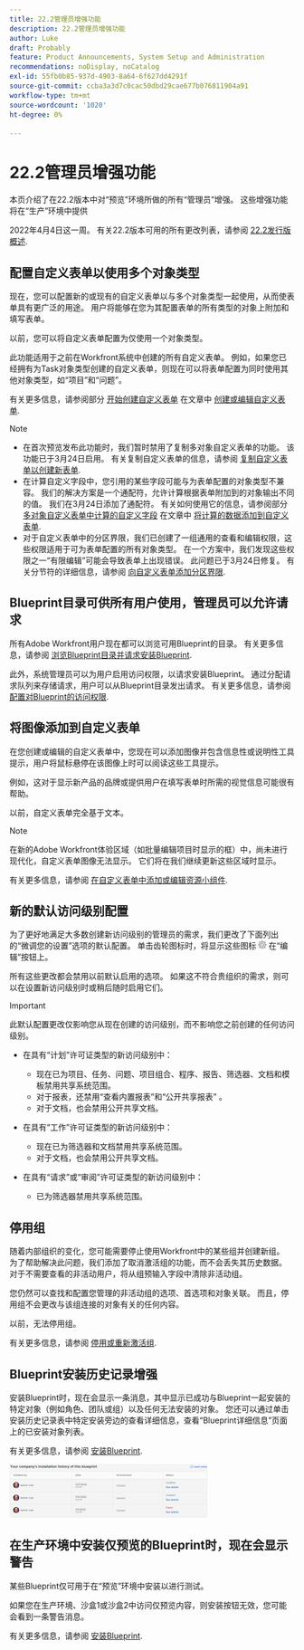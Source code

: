 ```yaml
---
title: 22.2管理员增强功能
description: 22.2管理员增强功能
author: Luke
draft: Probably
feature: Product Announcements, System Setup and Administration
recommendations: noDisplay, noCatalog
exl-id: 55fb0b85-937d-4903-8a64-6f627dd4291f
source-git-commit: ccba3a3d7c0cac50dbd29cae677b076811904a91
workflow-type: tm+mt
source-wordcount: '1020'
ht-degree: 0%

---
```


# 22.2管理员增强功能

本页介绍了在22.2版本中对“预览”环境所做的所有“管理员”增强。 这些增强功能将在“生产”环境中提供

<!--
<MadCap:conditionalText data-mc-conditions="QuicksilverOrClassic.Draft mode">
in January 2022
</MadCap:conditionalText>
-->

2022年4月4日这一周。 有关22.2版本可用的所有更改列表，请参阅 [22.2发行版概述](../../../product-announcements/product-releases/22.2-release-activity/22-2-release-overview.md).

## 配置自定义表单以使用多个对象类型

现在，您可以配置新的或现有的自定义表单以与多个对象类型一起使用，从而使表单具有更广泛的用途。 用户将能够在您为其配置表单的所有类型的对象上附加和填写表单。

以前，您可以将自定义表单配置为仅使用一个对象类型。

此功能适用于之前在Workfront系统中创建的所有自定义表单。 例如，如果您已经拥有为Task对象类型创建的自定义表单，则现在可以将表单配置为同时使用其他对象类型，如“项目”和“问题”。

有关更多信息，请参阅部分 [开始创建自定义表单](../../../administration-and-setup/customize-workfront/create-manage-custom-forms/create-or-edit-a-custom-form.md#start) 在文章中 [创建或编辑自定义表单](../../../administration-and-setup/customize-workfront/create-manage-custom-forms/create-or-edit-a-custom-form.md).

>[!NOTE]
>
>* 在首次预览发布此功能时，我们暂时禁用了复制多对象自定义表单的功能。 该功能已于3月24日启用。 有关复制自定义表单的信息，请参阅 [复制自定义表单以创建新表单](../../../administration-and-setup/customize-workfront/create-manage-custom-forms/copy-custom-form-to-create-a-new-one.md).
>* 在计算自定义字段中，您引用的某些字段可能与为表单配置的对象类型不兼容。 我们的解决方案是一个通配符，允许计算根据表单附加到的对象输出不同的值。 我们在3月24日添加了通配符。 有关如何使用它的信息，请参阅部分 [多对象自定义表单中计算的自定义字段](../../../administration-and-setup/customize-workfront/create-manage-custom-forms/add-calculated-data-to-custom-form.md#calculat) 在文章中 [将计算的数据添加到自定义表单](../../../administration-and-setup/customize-workfront/create-manage-custom-forms/add-calculated-data-to-custom-form.md).
>* 对于自定义表单中的分区界限，我们已创建了一组通用的查看和编辑权限，这些权限适用于可为表单配置的所有对象类型。 在一个方案中，我们发现这些权限之一“有限编辑”可能会导致表单上出现错误。 此问题已于3月24日修复。 有关分节符的详细信息，请参阅 [向自定义表单添加分区界限](../../../administration-and-setup/customize-workfront/create-manage-custom-forms/add-a-section-break-to-a-custom-form.md).
>

## Blueprint目录可供所有用户使用，管理员可以允许请求

所有Adobe Workfront用户现在都可以浏览可用Blueprint的目录。 有关更多信息，请参阅 [浏览Blueprint目录并请求安装Blueprint](../../../administration-and-setup/blueprints/browse-catalog.md).

此外，系统管理员可以为用户启用访问权限，以请求安装Blueprint。 通过分配请求队列来存储请求，用户可以从Blueprint目录发出请求。 有关更多信息，请参阅 [配置对Blueprint的访问权限](../../../administration-and-setup/blueprints/configure-access-to-blueprints.md).

## 将图像添加到自定义表单

在您创建或编辑的自定义表单中，您现在可以添加图像并包含信息性或说明性工具提示，用户将鼠标悬停在该图像上时可以阅读这些工具提示。

例如，这对于显示新产品的品牌或提供用户在填写表单时所需的视觉信息可能很有帮助。

以前，自定义表单完全基于文本。

>[!NOTE]
>
>在新的Adobe Workfront体验区域（如批量编辑项目时显示的框）中，尚未进行现代化，自定义表单图像无法显示。 它们将在我们继续更新这些区域时显示。

有关更多信息，请参阅 [在自定义表单中添加或编辑资源小组件](../../../administration-and-setup/customize-workfront/create-manage-custom-forms/add-widget-or-edit-its-properties-in-a-custom-form.md).

## 新的默认访问级别配置

为了更好地满足大多数创建新访问级别的管理员的需求，我们更改了下面列出的“微调您的设置”选项的默认配置。 单击齿轮图标时，将显示这些图标 ![](assets/gear-icon-in-access-levels.png) 在“编辑”按钮上。

所有这些更改都会禁用以前默认启用的选项。 如果这不符合贵组织的需求，则可以在设置新访问级别时或稍后随时启用它们。

>[!IMPORTANT]
>
>此默认配置更改仅影响您从现在创建的访问级别，而不影响您之前创建的任何访问级别。

* 在具有“计划”许可证类型的新访问级别中：

   * 现在已为项目、任务、问题、项目组合、程序、报告、筛选器、文档和模板禁用共享系统范围。
   * 对于报表，还禁用“查看内置报表”和“公开共享报表” 。
   * 对于文档，也会禁用公开共享文档。

* 在具有“工作”许可证类型的新访问级别中：

   * 现在已为筛选器和文档禁用共享系统范围。
   * 对于文档，也会禁用公开共享文档。

* 在具有“请求”或“审阅”许可证类型的新访问级别中：

   * 已为筛选器禁用共享系统范围。

## 停用组

随着内部组织的变化，您可能需要停止使用Workfront中的某些组并创建新组。 为了帮助解决此问题，我们添加了取消激活组的功能，而不会丢失其历史数据。 对于不需要查看的非活动用户，将从组预输入字段中清除非活动组。

您仍然可以查找和配置您管理的非活动组的选项、首选项和对象关联。 而且，停用组不会更改与该组连接的对象有关的任何内容。

以前，无法停用组。

有关更多信息，请参阅 [停用或重新激活组](../../../administration-and-setup/manage-groups/create-and-manage-groups/deactivate-or-reactivate-a-group.md).

## Blueprint安装历史记录增强

安装Blueprint时，现在会显示一条消息，其中显示已成功与Blueprint一起安装的特定对象（例如角色、团队或组）以及任何无法安装的对象。 您还可以通过单击安装历史记录表中特定安装旁边的查看详细信息，查看“Blueprint详细信息”页面上的已安装对象列表。

有关更多信息，请参阅 [安装Blueprint](../../../administration-and-setup/blueprints/blueprints-install.md).

![](assets/blueprints-installation-history-350x95.png)

## 在生产环境中安装仅预览的Blueprint时，现在会显示警告

某些Blueprint仅可用于在“预览”环境中安装以进行测试。

如果您在生产环境、沙盒1或沙盒2中访问仅预览内容，则安装按钮无效，您可能会看到一条警告消息。

有关更多信息，请参阅 [安装Blueprint](../../../administration-and-setup/blueprints/blueprints-install.md).
